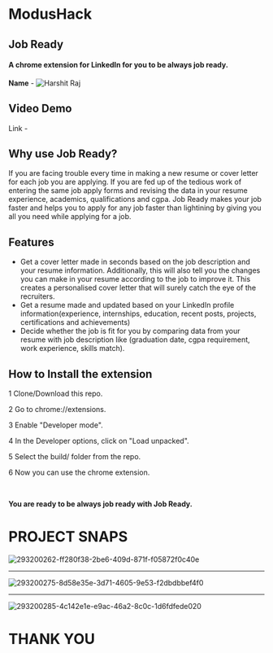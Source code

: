 # ModusHack
## Job Ready
#### A chrome extension for LinkedIn for you to be always job ready.

**Name** - ![Harshit Raj](https://www.linkedin.com/in/harshit-raj-500606229/)

## Video Demo
Link - 


## Why use Job Ready?
If you are facing trouble every time in making a new resume or cover letter for each job you are applying. 
If you are fed up of the tedious work of entering the same job apply forms and revising the data in your resume experience, academics, qualifications and cgpa. 
Job Ready makes your job faster and helps you to apply for any job faster than lightining by giving you all you need while applying for a job.

## Features
* Get a cover letter made in seconds based on the job description and your resume information. Additionally, this will also tell you the changes you can make in your resume according to the job to improve it. This creates a personalised cover letter that will surely catch the eye of the recruiters.
* Get a resume made and updated based on your LinkedIn profile information(experience, internships, education, recent posts, projects, certifications and achievements)
* Decide whether the job is fit for you by comparing data from your resume with job description like (graduation date, cgpa requirement, work experience, skills match).

## How to Install the extension

1 Clone/Download this repo.

2 Go to chrome://extensions.

3 Enable "Developer mode".

4 In the Developer options, click on "Load unpacked".

5 Select the build/ folder from the repo.

6 Now you can use the chrome extension.

<br>

**You are ready to be always job ready with Job Ready.**

# PROJECT SNAPS
![293200262-ff280f38-2be6-409d-871f-f05872f0c40e](https://github.com/user-attachments/assets/44fa8e26-fc22-462c-8f1b-656ec8f4f892)

<hr>

![293200275-8d58e35e-3d71-4605-9e53-f2dbdbbef4f0](https://github.com/user-attachments/assets/ff81814d-d39d-418b-937a-391dc6306427)

<hr>

![293200285-4c142e1e-e9ac-46a2-8c0c-1d6fdfede020](https://github.com/user-attachments/assets/31668ddc-c803-4a6a-9889-21fe1468cf4a)


# THANK YOU



